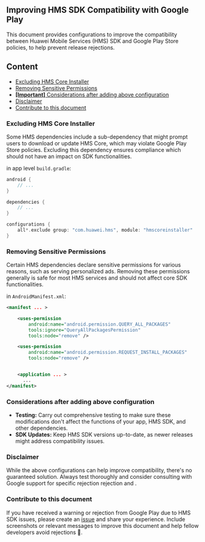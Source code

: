 ## Improving HMS SDK Compatibility with Google Play

This document provides configurations to improve the compatibility between Huawei Mobile Services (HMS) SDK and Google Play Store policies, to help prevent release rejections.

## Content

- [Excluding HMS Core Installer](#excluding-hms-core-installer)
- [Removing Sensitive Permissions](#removing-sensitive-permissions)
- [**[Important]** Considerations after adding above configuration](#considerations-after-adding-above-configuration)
- [Disclaimer](#disclaimer)
- [Contribute to this document](#contribute-to-this-document)

### Excluding HMS Core Installer

Some HMS dependencies include a sub-dependency that might prompt users to download or update HMS Core, which may violate Google Play Store policies. Excluding this dependency ensures compliance which should not have an impact on SDK functionalities.

in app level `build.gradle`:

```groovy
android {
    // ...
}

dependencies {
    // ...
}

configurations {
    all*.exclude group: "com.huawei.hms", module: "hmscoreinstaller"
}
```

### Removing Sensitive Permissions

Certain HMS dependencies declare sensitive permissions for various reasons, such as serving personalized ads. Removing these permissions generally is safe for most HMS services and should not affect core SDK functionalities.

in `AndroidManifest.xml`:

```xml
<manifest ... >

    <uses-permission
        android:name="android.permission.QUERY_ALL_PACKAGES"
        tools:ignore="QueryAllPackagesPermission"
        tools:node="remove" />

    <uses-permission
        android:name="android.permission.REQUEST_INSTALL_PACKAGES"
        tools:node="remove" />


    <application ... >
      ...
</manifest>
```

### Considerations after adding above configuration

- **Testing:** Carry out comprehensive testing to make sure these modifications don't affect the functions of your app, HMS SDK, and other dependencies.
- **SDK Updates:** Keep HMS SDK versions up-to-date, as newer releases might address compatibility issues.

### Disclaimer

While the above configurations can help improve compatibility, there's no guaranteed solution. Always test thoroughly and consider consulting with Google support for specific rejection rejection and .

### Contribute to this document

If you have received a warning or rejection from Google Play due to HMS SDK issues, please create an <a href="https://github.com/megaacheyounes/hms-google-play-compatibility-config/issues" target="_blank">issue</a> and share your experience. Include screenshots or relevant messages to improve this document and help fellow developers avoid rejections 🙏.
